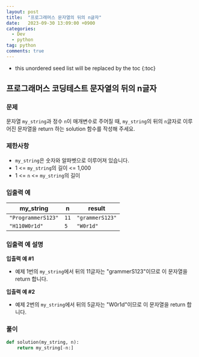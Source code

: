 ```yaml
---
layout: post
title:  "프로그래머스 문자열의 뒤의 n글자"
date:   2023-09-30 13:09:00 +0900
categories: 
  - Dev
  - python
tag: python
comments: true
---
```


* this unordered seed list will be replaced by the toc
{:toc}

## 프로그래머스 코딩테스트 문자열의 뒤의 n글자

### 문제

문자열 `my_string`과 정수 `n`이 매개변수로 주어질 때, `my_string`의 뒤의 `n`글자로 이루어진 문자열을 return 하는 solution 함수를 작성해 주세요.

### 제한사항

- `my_string`은 숫자와 알파벳으로 이루어져 있습니다.
- 1 <= `my_string`의 길이 <= 1,000
- 1 <= `n` <= `my_string`의 길이

### 입출력 예

| my_string | n | result |
| --- | --- | --- |
| `"ProgrammerS123"` | `11` | `"grammerS123"` |
| `"H110W0r1d"` | `5` | `"W0r1d"` |

### 입출력 예 설명

**입출력 예 #1**

- 예제 1번의 `my_string`에서 뒤의 11글자는 "grammerS123"이므로 이 문자열을 return 합니다.

**입출력 예 #2**

- 예제 2번의 `my_string`에서 뒤의 5글자는 "W0r1d"이므로 이 문자열을 return 합니다.

### 풀이

```py
def solution(my_string, n):
    return my_string[-n:]
```